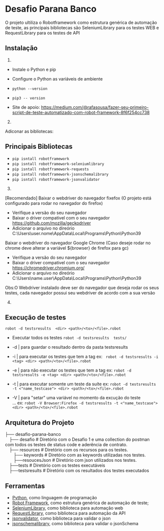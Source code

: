 #   Desafio Parana Banco 
  
  O projeto ultiliza o Robotframework como estrutura genérica de automação de teste, as principais bibliotecas são SeleniumLibrary para os testes WEB e RequestLibrary para os testes de API 
  
## Instalação 
1.
 - Instale o Python e pip 
 - Configure o Python as variáveis de ambiente
 - `python --version`
 - `pip3 -- version`

 - Site de apoio: https://medium.com/@rafasousa/fazer-seu-primeiro-script-de-teste-automatizado-com-robot-framework-8f6f254cc738

2. 
Adiconar as bibliotecas:
## Principais Bibliotecas
  - `pip isntall robotframework`
  - `pip isntall robotframework-seleniumlibrary`
  - `pip isntall robotframework-requests`
  - `pip isntall robotframework-jsonschemalibrary`
  - `pip isntall robotframework-jsonvalidator`
   
3. 
[Recomendado] Baixar o webdriver do navegador fixefox (O projeto está configurado para rodar no navegador do firefox) 
   - Verifique a versão do seu navegador 
   - Baixar o driver compativel com o seu navegador  https://github.com/mozilla/geckodriver
   - Adicionar o arquivo no direório C:\Users\user.nome\AppData\Local\Programs\Python\Python39


 Baixar o webdriver do navegador Google Chrome (Caso deseje rodar no chrome deve alterar a variável ${browser} de firefox para gc) 
   - Verifique a versão do seu navegador 
   - Baixar o driver compativel com o seu navegador  https://chromedriver.chromium.org/
   - Adicionar o arquivo no direório  C:\Users\name.user\AppData\Local\Programs\Python\Python39 

  Obs:O Webdriver instalado deve ser do navegador que deseja rodar os seus testes, cada navegador possui seu webdriver de acordo com a sua versão 
  
  
  4.
## Execução de testes 

`robot -d testsresults  <dir> <path>/<to>/<file>.robot`

- Executar todos os testes
`robot -d testsresults  tests/`

- -d | para guardar o resultado dentro da pasta testsresults
- -i | para executar os testes que tem a tag        ex: ` robot -d testsresults -i <tag> <dir> <path>/<to>/<file>.robot`
- -e | para não executar os testes que tem a tag    ex: `robot -d testsresults -e <tag> <dir> <path>/<to>/<file>.robot`
- -t | para executar somente um teste da suíte      ex: `robot -d testsresults -t <"name_testcase"> <dir> <path>/<to>/<file>.robot`
- -V | para "setar" uma variável no momento da excução do teste  
 ...   ex: `robot -V Browser:Firefox -d testsresults -t <"name_testcase"> <dir> <path>/<to>/<file>.robot`
## Arquitetura do Projeto

├── desafio-parana-banco                  
   &emsp;├── desafio                                # Diretório com o Desafio 1 e uma collection do postman com todos os testes de status code e aderência de contrato.<br>
   &emsp;├── resources                              # Diretório com os recursos para os testes.<br>
      &emsp;&emsp;├── keywords                      # Diretório com as keywords utilizadas nos testes.<br>
      &emsp;&emsp;├──resoucesJson                   # Diretório com json utilizados nos testes.<br>
   &emsp;├──tests                                   # Diretório com os testes executáveis<br>
   &emsp;├──testsresults                            # Diretório com os resultados dos testes executados<br>

## Ferramentas

- [Python](https://www.python.org/), como linguagem de programação 
- [Robot Framework](https://robotframework.org/), como estrutura genérica de automação de teste;
- [SeleniumLibrary](https://github.com/robotframework/SeleniumLibrary), como biblioteca para automação web 
- [RequestLibrary](https://marketsquare.github.io/robotframework-requests/doc/RequestsLibrary.html#library-documentation-top), como biblioteca para automação da API 
- [jsonvalidator](https://pypi.org/project/robotframework-jsonvalidator/), como biblioteca para validar o json 
- [jsonschemalibrary](https://pypi.org/project/robotframework-jsonschemalibrary/), como biblioteca para validar o jsonSchema 
